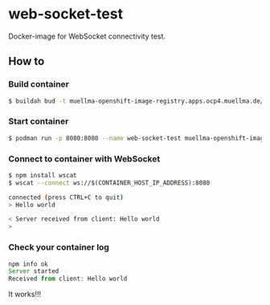 # web-socket-test
Docker-image for WebSocket connectivity test.

## How to
### Build container
```bash
$ buildah bud -t muellma-openshift-image-registry.apps.ocp4.muellma.de/websocket-server:latest .
```


### Start container
```bash
$ podman run -p 8080:8080 --name web-socket-test muellma-openshift-image-registry.apps.ocp4.muellma.de/websocket-server
```

### Connect to container with WebSocket
```bash
$ npm install wscat
$ wscat --connect ws://$(CONTAINER_HOST_IP_ADDRESS):8080

connected (press CTRL+C to quit)
> Hello world

< Server received from client: Hello world
>
```

### Check your container log
```javascript
npm info ok
Server started
Received from client: Hello world
```
It works!!!
